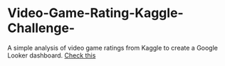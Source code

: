 # Video-Game-Rating-Kaggle-Challenge-
A simple analysis of video game ratings from Kaggle to create a Google Looker dashboard.
<a href='https://lookerstudio.google.com/reporting/3e63ec24-6f0d-435c-9cd5-bf65e4b1f036'> Check this </a>


